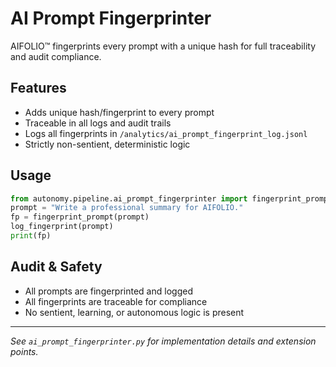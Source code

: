 # AI Prompt Fingerprinter

AIFOLIO™ fingerprints every prompt with a unique hash for full traceability and audit compliance.

## Features

- Adds unique hash/fingerprint to every prompt
- Traceable in all logs and audit trails
- Logs all fingerprints in `/analytics/ai_prompt_fingerprint_log.jsonl`
- Strictly non-sentient, deterministic logic

## Usage

```python
from autonomy.pipeline.ai_prompt_fingerprinter import fingerprint_prompt, log_fingerprint
prompt = "Write a professional summary for AIFOLIO."
fp = fingerprint_prompt(prompt)
log_fingerprint(prompt)
print(fp)
```

## Audit & Safety

- All prompts are fingerprinted and logged
- All fingerprints are traceable for compliance
- No sentient, learning, or autonomous logic is present

---

_See `ai_prompt_fingerprinter.py` for implementation details and extension points._
